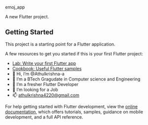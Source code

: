 emoj_app

A new Flutter project.

## Getting Started

This project is a starting point for a Flutter application.

A few resources to get you started if this is your first Flutter project:

- [Lab: Write your first Flutter app](https://docs.flutter.dev/get-started/codelab)
- [Cookbook: Useful Flutter samples](https://docs.flutter.dev/cookbook)
- 👋 Hi, I’m @Athulkrishna-a
- 👀 I’m a BTech Gragudate in Computer science and Engineering
- 🌱 I’m a fresher Flutter Developer
- 💞️ I’m looking for a Job 
- 📫 athulkrishna4220@gmail.com

For help getting started with Flutter development, view the
[online documentation](https://docs.flutter.dev/), which offers tutorials,
samples, guidance on mobile development, and a full API reference.
